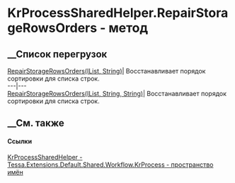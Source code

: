 # KrProcessSharedHelper.RepairStorageRowsOrders - метод
##  __Список перегрузок
[RepairStorageRowsOrders(IList,
String)](M_Tessa_Extensions_Default_Shared_Workflow_KrProcess_KrProcessSharedHelper_RepairStorageRowsOrders.htm)|
Восстанавливает порядок сортировки для списка строк.  
---|---  
[RepairStorageRowsOrders(IList, String,
String)](M_Tessa_Extensions_Default_Shared_Workflow_KrProcess_KrProcessSharedHelper_RepairStorageRowsOrders_1.htm)|
Восстанавливает порядок сортировки для списка строк.  
## __См. также
#### Ссылки
[KrProcessSharedHelper -
](T_Tessa_Extensions_Default_Shared_Workflow_KrProcess_KrProcessSharedHelper.htm)
[Tessa.Extensions.Default.Shared.Workflow.KrProcess - пространство
имён](N_Tessa_Extensions_Default_Shared_Workflow_KrProcess.htm)
